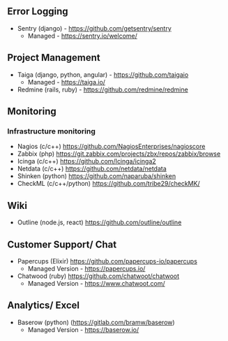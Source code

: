 ## Error Logging
- Sentry (django) - https://github.com/getsentry/sentry
  - Managed - https://sentry.io/welcome/

## Project Management
- Taiga (django, python, angular) - https://github.com/taigaio
  - Managed - https://taiga.io/
- Redmine (rails, ruby) - https://github.com/redmine/redmine

## Monitoring

### Infrastructure monitoring
- Nagios (c/c++) https://github.com/NagiosEnterprises/nagioscore
- Zabbix (php) https://git.zabbix.com/projects/zbx/repos/zabbix/browse
- Icinga (c/c++) https://github.com/Icinga/icinga2
- Netdata (c/c++) https://github.com/netdata/netdata
- Shinken (python) https://github.com/naparuba/shinken
- CheckML (c/c++/python) https://github.com/tribe29/checkMK/

## Wiki
- Outline (node.js, react) https://github.com/outline/outline

## Customer Support/ Chat
- Papercups (Elixir) https://github.com/papercups-io/papercups
  - Managed Version - https://papercups.io/
- Chatwood (ruby) https://github.com/chatwoot/chatwoot
  - Managed Version - https://www.chatwoot.com/

## Analytics/ Excel
- Baserow (python) (https://gitlab.com/bramw/baserow)
  - Managed Version - https://baserow.io/
